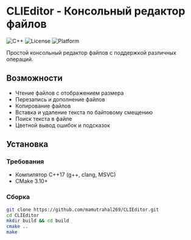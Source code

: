 # CLIEditor - Консольный редактор файлов

![C++](https://img.shields.io/badge/C++-17-blue?logo=cplusplus)
![License](https://img.shields.io/badge/License-MIT-green)
![Platform](https://img.shields.io/badge/Platform-Linux%20%7C%20Windows-lightgrey)

Простой консольный редактор файлов с поддержкой различных операций.

## Возможности

- Чтение файлов с отображением размера
- Перезапись и дополнение файлов
- Копирование файлов
- Вставка и удаление текста по байтовому смещению
- Поиск текста в файле
- Цветной вывод ошибок и подсказок

## Установка

### Требования
- Компилятор C++17 (g++, clang, MSVC)
- CMake 3.10+

### Сборка
```bash
git clone https://github.com/mamutrahal269/CLIEditor.git
cd CLIEditor
mkdir build && cd build
cmake ..
make